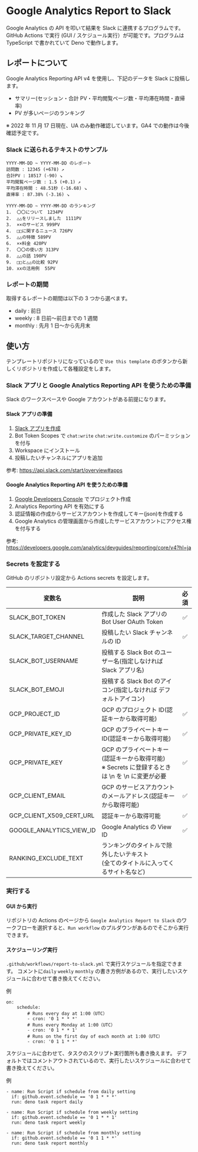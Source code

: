# Google Analytics Report to Slack

Google Analytics の API を叩いて結果を Slack に連携するプログラムです。GitHub Actions で実行 (GUI / スケジュール実行）が可能です。プログラムは TypeScript で書かれていて Deno で動作します。

## レポートについて

Google Analytics Reporting API v4 を使用し、下記のデータを Slack に投稿します。

-   サマリー(セッション・合計 PV・平均閲覧ページ数・平均滞在時間・直帰率)
-   PV が多いページのランキング

※ 2022 年 11 月 17 日現在、UA のみ動作確認しています。GA4 での動作は今後確認予定です。

### Slack に送られるテキストのサンプル

```
YYYY-MM-DD ~ YYYY-MM-DD のレポート
訪問数 : 12345 (+678) ↗
合計PV : 18517 (-90) ↘
平均閲覧ページ数 : 1.5 (+0.1) ↗
平均滞在時間 : 48.51秒 (-16.68) ↘
直帰率 : 87.38% (-3.16) ↘

YYYY-MM-DD ~ YYYY-MM-DD のランキング
1.  〇〇について　1234PV
2.  △△をリリースしました　1111PV
3.  ××のサービス 999PV
4.  □□に関するニュース 726PV
5.  △△の特徴 589PV
6.  ××料金 420PV
7.  〇〇の使い方 313PV
8.  △△の話 190PV
9.  □□と△△の比較 92PV
10. xxの活用例  55PV
```

### レポートの期間

取得するレポートの期間は以下の 3 つから選べます。

-   daily : 前日
-   weekly : 8 日前〜前日までの 1 週間
-   monthly : 先月 1 日〜から先月末

## 使い方

テンプレートリポジトリになっているので `Use this template` のボタンから新しくリポジトリを作成して各種設定をします。

### Slack アプリと Google Analytics Reporting API を使うための準備

Slack のワークスペースや Google アカウントがある前提になります。

#### Slack アプリの準備

1. [Slack アプリを作成](https://api.slack.com/apps/new)
2. Bot Token Scopes で `chat:write` `chat:write.customize` のパーミッションを付与
3. Workspace にインストール
4. 投稿したいチャンネルにアプリを追加

参考: https://api.slack.com/start/overview#apps

#### Google Analytics Reporting API を使うための準備

1. [Google Developers Console](https://console.developers.google.com/) でプロジェクト作成
2. Analytics Reporting API を有効にする
3. 認証情報の作成からサービスアカウントを作成してキー(json)を作成する
4. Google Analytics の管理画面から作成したサービスアカウントにアクセス権を付与する

参考: https://developers.google.com/analytics/devguides/reporting/core/v4?hl=ja

### Secrets を設定する

GitHub のリポジトリ設定から Actions secrets を設定します。

| 変数名                   | 説明                                                                                              | 必須 |
| ------------------------ | ------------------------------------------------------------------------------------------------- | :--: |
| SLACK_BOT_TOKEN          | 作成した Slack アプリの Bot User OAuth Token                                                      |  ✅  |
| SLACK_TARGET_CHANNEL     | 投稿したい Slack チャンネルの ID                                                                  |  ✅  |
| SLACK_BOT_USERNAME       | 投稿する Slack Bot のユーザー名(指定しなければ Slack アプリ名)                                    |      |
| SLACK_BOT_EMOJI          | 投稿する Slack Bot のアイコン(指定しなければ デフォルトアイコン)                                  |      |
| GCP_PROJECT_ID           | GCP のプロジェクト ID(認証キーから取得可能)                                                       |  ✅  |
| GCP_PRIVATE_KEY_ID       | GCP のプライベートキー ID(認証キーから取得可能)                                                   |  ✅  |
| GCP_PRIVATE_KEY          | GCP のプライベートキー(認証キーから取得可能)<br>※ Secrets に登録するときは \n を \\n に変更が必要 |  ✅  |
| GCP_CLIENT_EMAIL         | GCP のサービスアカウントのメールアドレス(認証キーから取得可能)                                    |  ✅  |
| GCP_CLIENT_X509_CERT_URL | 認証キーから取得可能                                                                              |  ✅  |
| GOOGLE_ANALYTICS_VIEW_ID | Google Analytics の View ID                                                                       |  ✅  |
| RANKING_EXCLUDE_TEXT     | ランキングのタイトルで除外したいテキスト<br>(全てのタイトルに入ってくるサイト名など)              |      |

### 実行する

#### GUI から実行

リポジトリの Actions のページから `Google Analytics Report to Slack` のワークフローを選択すると、`Run workflow` のプルダウンがあるのでそこから実行できます。

#### スケジューリング実行

`.github/workflows/report-to-slack.yml` で実行スケジュールを指定できます。
コメントに`daily` `weekly` `monthly` の書き方例があるので、実行したいスケジュールに合わせて書き換えてください。

例

```
on:
    schedule:
        # Runs every day at 1:00（UTC）
        - cron: '0 1 * * *'
        # Runs every Monday at 1:00（UTC）
        - cron: '0 1 * * 1'
        # Runs on the first day of each month at 1:00（UTC）
        - cron: '0 1 1 * *'
```

スケジュールに合わせて、タスクのスクリプト実行箇所も書き換えます。
デフォルトではコメントアウトされているので、実行したいスケジュールに合わせて書き換えてください。

例

```
- name: Run Script if schedule from daily setting
  if: github.event.schedule == '0 1 * * *'
  run: deno task report daily

- name: Run Script if schedule from weekly setting
  if: github.event.schedule == '0 1 * * 1'
  run: deno task report weekly

- name: Run Script if schedule from monthly setting
  if: github.event.schedule == '0 1 1 * *'
  run: deno task report monthly
```
